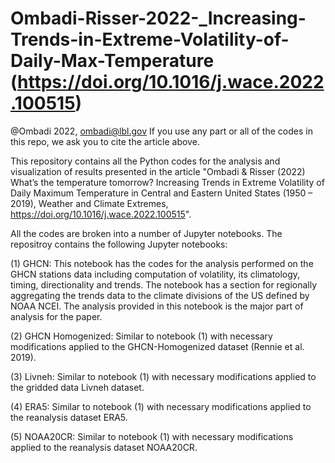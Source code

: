 # Ombadi-Risser-2022-_Increasing-Trends-in-Extreme-Volatility-of-Daily-Max-Temperature (https://doi.org/10.1016/j.wace.2022.100515)
@Ombadi 2022, ombadi@lbl.gov
If you use any part or all of the codes in this repo, we ask you to cite the article above.

This repository contains all the Python codes for the analysis and visualization of results presented in the article "Ombadi & Risser (2022) What’s the temperature tomorrow? Increasing Trends in Extreme Volatility of Daily Maximum Temperature in Central and Eastern United States (1950 – 2019), Weather and Climate Extremes, https://doi.org/10.1016/j.wace.2022.100515". 

All the codes are broken into a number of Jupyter notebooks. The repositroy contains the following Jupyter notebooks:

(1) GHCN: This notebook has the codes for the analysis performed on the GHCN stations data including computation of volatility, its climatology, timing, directionality and trends. The notebook has a section for regionally aggregating the trends data to the climate divisions of the US defined by NOAA NCEI. The analysis provided in this notebook is the major part of analysis for the paper.

(2) GHCN Homogenized: Similar to notebook (1) with necessary modifications applied to the GHCN-Homogenized dataset (Rennie et al. 2019).

(3) Livneh: Similar to notebook (1) with necessary modifications applied to the gridded data Livneh dataset.

(4) ERA5: Similar to notebook (1) with necessary modifications applied to the reanalysis dataset ERA5.

(5) NOAA20CR: Similar to notebook (1) with necessary modifications applied to the reanalysis dataset NOAA20CR.
